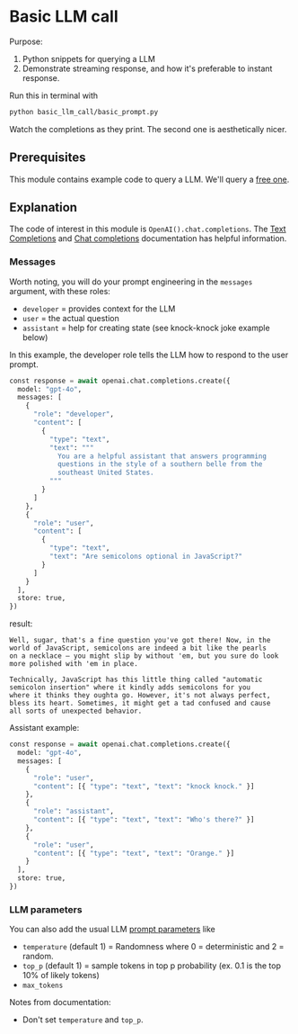 # Basic LLM call

Purpose:  
1. Python snippets for querying a LLM
2. Demonstrate streaming response, and how it's preferable to instant response.

Run this in terminal with
```bash
python basic_llm_call/basic_prompt.py 
```
Watch the completions as they print. The second one is aesthetically nicer.

## Prerequisites
This module contains example code to query a LLM. We'll query a [free one](https://openrouter.ai/models?max_price=0&order=top-weekly).

## Explanation
The code of interest in this module is `OpenAI().chat.completions`. The [Text Completions](https://platform.openai.com/docs/guides/text-generation) and [Chat completions](https://platform.openai.com/docs/api-reference/chat/create) documentation has helpful information. 


### Messages
Worth noting, you will do your prompt engineering in the `messages` argument, with these roles:
* `developer` = provides context for the LLM
* `user` = the actual question
* `assistant` = help for creating state (see knock-knock joke example below)


In this example, the developer role tells the LLM how to respond to the user prompt.
```python
const response = await openai.chat.completions.create({
  model: "gpt-4o",
  messages: [
    {
      "role": "developer",
      "content": [
        {
          "type": "text",
          "text": """
            You are a helpful assistant that answers programming 
            questions in the style of a southern belle from the 
            southeast United States.
          """
        }
      ]
    },
    {
      "role": "user",
      "content": [
        {
          "type": "text",
          "text": "Are semicolons optional in JavaScript?"
        }
      ]
    }
  ],
  store: true,
})
```

result:
```
Well, sugar, that's a fine question you've got there! Now, in the 
world of JavaScript, semicolons are indeed a bit like the pearls 
on a necklace – you might slip by without 'em, but you sure do look 
more polished with 'em in place. 

Technically, JavaScript has this little thing called "automatic 
semicolon insertion" where it kindly adds semicolons for you 
where it thinks they oughta go. However, it's not always perfect, 
bless its heart. Sometimes, it might get a tad confused and cause 
all sorts of unexpected behavior.
```

Assistant example:
```python
const response = await openai.chat.completions.create({
  model: "gpt-4o",
  messages: [
    {
      "role": "user",
      "content": [{ "type": "text", "text": "knock knock." }]
    },
    {
      "role": "assistant",
      "content": [{ "type": "text", "text": "Who's there?" }]
    },
    {
      "role": "user",
      "content": [{ "type": "text", "text": "Orange." }]
    }
  ],
  store: true,
})
```


### LLM parameters
You can also add the usual LLM [prompt parameters](https://openrouter.ai/docs/api-reference/parameters) like
* `temperature` (default 1) = Randomness where 0 = deterministic and 2 = random. 
* `top_p` (default 1) = sample tokens in top p probability (ex. 0.1 is the top 10% of likely tokens)
* `max_tokens`

Notes from documentation:
* Don't set `temperature` and `top_p`.